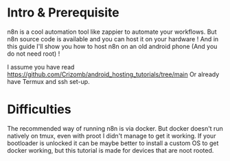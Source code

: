 # Intro & Prerequisite
n8n is a cool automation tool like zappier to automate your workflows. 
But n8n source code is available and you can host it on your hardware !
And in this guide I'll show you how to host n8n on an old android phone (And you do not need root) !

I assume you have read 
https://github.com/Crizomb/android_hosting_tutorials/tree/main
Or already have Termux and ssh set-up.

# Difficulties 
The recommended way of running n8n is via docker.
But docker doesn't run natively on tmux, even with proot I didn't manage to get it working.
If your bootloader is unlocked it can be maybe better to install a custom OS to get docker working, but this tutorial is made for devices that are noot rooted.

